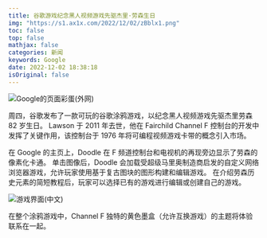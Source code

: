 ```yaml
---
title: 谷歌游戏纪念黑人视频游戏先驱杰里·劳森生日
img: "https://s1.ax1x.com/2022/12/02/zBblx1.png"
toc: false
top: false
mathjax: false
categories: 新闻
keywords: Google
date: 2022-12-02 18:38:18
isOriginal: false
---
```


![Google的页面彩蛋(外网)](https://google.com/logos/2022/lawson/r1201/cta.gif)

周四，谷歌发布了一款可玩的谷歌涂鸦游戏，以纪念黑人视频游戏先驱杰里劳森 82 岁生日。 Lawson 于 2011 年去世，他在 Fairchild Channel F 控制台的开发中发挥了关键作用，该控制台于 1976 年将可编程视频游戏卡带的概念引入市场。

在 Google 的主页上，Doodle 在 F 频道控制台和电视机的再现旁边显示了劳森的像素化卡通。 单击图像后，Doodle 会加载受超级马里奥制造商启发的自定义网络浏览器游戏，允许玩家使用基于复古图块的图形构建和编辑游戏。 在介绍劳森历史元素的简短教程后，玩家可以选择已有的游戏进行编辑或创建自己的游戏。

![游戏界面(中文)](https://s1.ax1x.com/2022/12/02/zBblx1.png)

在整个涂鸦游戏中，Channel F 独特的黄色墨盒（允许互换游戏）的主题将体验联系在一起。

